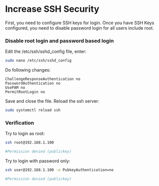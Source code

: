 # Increase SSH Security



First, you need to configure SSH keys for login. Once you have SSH Keys configured, you need to disable password login for all users include root.





### Disable root login and password based login



Edit the /etc/ssh/sshd_config file, enter:

```bash
sudo nano /etc/ssh/sshd_config
```



Do following changes:

```text
ChallengeResponseAuthentication no
PasswordAuthentication no
UsePAM no
PermitRootLogin no
```



Save and close the file. Reload the ssh server:

```bash
sudo systemctl reload ssh
```



### Verification

Try to login as root:

```bash
ssh root@192.168.1.100

#Permission denied (publickey)
```



Try to login with password only:

```bash
ssh user@192.168.1.100 -o PubkeyAuthentication=no

#Permission denied (publickey)
```

